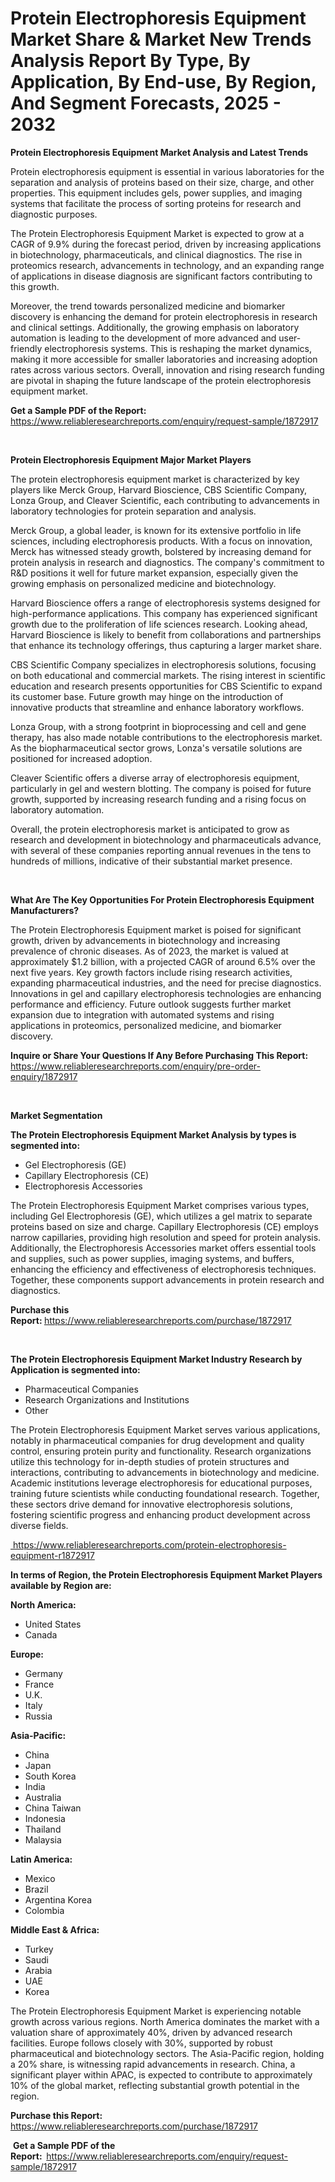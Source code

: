 <p><h1>Protein Electrophoresis Equipment Market Share & Market New Trends Analysis Report By Type, By Application, By End-use, By Region, And Segment Forecasts, 2025 - 2032</h1></p><p><strong>Protein Electrophoresis Equipment Market Analysis and Latest Trends</strong></p>
<p><p>Protein electrophoresis equipment is essential in various laboratories for the separation and analysis of proteins based on their size, charge, and other properties. This equipment includes gels, power supplies, and imaging systems that facilitate the process of sorting proteins for research and diagnostic purposes.</p><p>The Protein Electrophoresis Equipment Market is expected to grow at a CAGR of 9.9% during the forecast period, driven by increasing applications in biotechnology, pharmaceuticals, and clinical diagnostics. The rise in proteomics research, advancements in technology, and an expanding range of applications in disease diagnosis are significant factors contributing to this growth. </p><p>Moreover, the trend towards personalized medicine and biomarker discovery is enhancing the demand for protein electrophoresis in research and clinical settings. Additionally, the growing emphasis on laboratory automation is leading to the development of more advanced and user-friendly electrophoresis systems. This is reshaping the market dynamics, making it more accessible for smaller laboratories and increasing adoption rates across various sectors. Overall, innovation and rising research funding are pivotal in shaping the future landscape of the protein electrophoresis equipment market.</p></p>
<p><strong>Get a Sample PDF of the Report:&nbsp;</strong> <a href="https://www.reliableresearchreports.com/enquiry/request-sample/1872917?utm_campaign=2487&utm_medium=2&utm_source=Github&utm_content=ia&utm_term=13042025&utm_id=protein-electrophoresis-equipment">https://www.reliableresearchreports.com/enquiry/request-sample/1872917</a></p>
<p>&nbsp;</p>
<p><strong>Protein Electrophoresis Equipment Major Market Players</strong></p>
<p><p>The protein electrophoresis equipment market is characterized by key players like Merck Group, Harvard Bioscience, CBS Scientific Company, Lonza Group, and Cleaver Scientific, each contributing to advancements in laboratory technologies for protein separation and analysis.</p><p>Merck Group, a global leader, is known for its extensive portfolio in life sciences, including electrophoresis products. With a focus on innovation, Merck has witnessed steady growth, bolstered by increasing demand for protein analysis in research and diagnostics. The company's commitment to R&D positions it well for future market expansion, especially given the growing emphasis on personalized medicine and biotechnology.</p><p>Harvard Bioscience offers a range of electrophoresis systems designed for high-performance applications. This company has experienced significant growth due to the proliferation of life sciences research. Looking ahead, Harvard Bioscience is likely to benefit from collaborations and partnerships that enhance its technology offerings, thus capturing a larger market share.</p><p>CBS Scientific Company specializes in electrophoresis solutions, focusing on both educational and commercial markets. The rising interest in scientific education and research presents opportunities for CBS Scientific to expand its customer base. Future growth may hinge on the introduction of innovative products that streamline and enhance laboratory workflows.</p><p>Lonza Group, with a strong footprint in bioprocessing and cell and gene therapy, has also made notable contributions to the electrophoresis market. As the biopharmaceutical sector grows, Lonza's versatile solutions are positioned for increased adoption.</p><p>Cleaver Scientific offers a diverse array of electrophoresis equipment, particularly in gel and western blotting. The company is poised for future growth, supported by increasing research funding and a rising focus on laboratory automation.</p><p>Overall, the protein electrophoresis market is anticipated to grow as research and development in biotechnology and pharmaceuticals advance, with several of these companies reporting annual revenues in the tens to hundreds of millions, indicative of their substantial market presence.</p></p>
<p>&nbsp;</p>
<p><strong>What Are The Key Opportunities For Protein Electrophoresis Equipment Manufacturers?</strong></p>
<p><p>The Protein Electrophoresis Equipment market is poised for significant growth, driven by advancements in biotechnology and increasing prevalence of chronic diseases. As of 2023, the market is valued at approximately $1.2 billion, with a projected CAGR of around 6.5% over the next five years. Key growth factors include rising research activities, expanding pharmaceutical industries, and the need for precise diagnostics. Innovations in gel and capillary electrophoresis technologies are enhancing performance and efficiency. Future outlook suggests further market expansion due to integration with automated systems and rising applications in proteomics, personalized medicine, and biomarker discovery.</p></p>
<p><strong>Inquire or Share Your Questions If Any Before Purchasing This Report:</strong> <a href="https://www.reliableresearchreports.com/enquiry/pre-order-enquiry/1872917?utm_campaign=2487&utm_medium=2&utm_source=Github&utm_content=ia&utm_term=13042025&utm_id=protein-electrophoresis-equipment">https://www.reliableresearchreports.com/enquiry/pre-order-enquiry/1872917</a></p>
<p>&nbsp;</p>
<p><strong>Market Segmentation</strong></p>
<p><strong>The Protein Electrophoresis Equipment Market Analysis by types is segmented into:</strong></p>
<p><ul><li>Gel Electrophoresis (GE)</li><li>Capillary Electrophoresis (CE)</li><li>Electrophoresis Accessories</li></ul></p>
<p><p>The Protein Electrophoresis Equipment Market comprises various types, including Gel Electrophoresis (GE), which utilizes a gel matrix to separate proteins based on size and charge. Capillary Electrophoresis (CE) employs narrow capillaries, providing high resolution and speed for protein analysis. Additionally, the Electrophoresis Accessories market offers essential tools and supplies, such as power supplies, imaging systems, and buffers, enhancing the efficiency and effectiveness of electrophoresis techniques. Together, these components support advancements in protein research and diagnostics.</p></p>
<p><strong>Purchase this Report:&nbsp;</strong><a href="https://www.reliableresearchreports.com/purchase/1872917?utm_campaign=2487&utm_medium=2&utm_source=Github&utm_content=ia&utm_term=13042025&utm_id=protein-electrophoresis-equipment">https://www.reliableresearchreports.com/purchase/1872917</a></p>
<p>&nbsp;</p>
<p><strong>The Protein Electrophoresis Equipment Market Industry Research by Application is segmented into:</strong></p>
<p><ul><li>Pharmaceutical Companies</li><li>Research Organizations and Institutions</li><li>Other</li></ul></p>
<p><p>The Protein Electrophoresis Equipment Market serves various applications, notably in pharmaceutical companies for drug development and quality control, ensuring protein purity and functionality. Research organizations utilize this technology for in-depth studies of protein structures and interactions, contributing to advancements in biotechnology and medicine. Academic institutions leverage electrophoresis for educational purposes, training future scientists while conducting foundational research. Together, these sectors drive demand for innovative electrophoresis solutions, fostering scientific progress and enhancing product development across diverse fields.</p></p>
<p><a href="https://www.reliableresearchreports.com/protein-electrophoresis-equipment-r1872917?utm_campaign=2487&utm_medium=2&utm_source=Github&utm_content=ia&utm_term=13042025&utm_id=protein-electrophoresis-equipment">&nbsp;https://www.reliableresearchreports.com/protein-electrophoresis-equipment-r1872917</a></p>
<p><strong>In terms of Region, the Protein Electrophoresis Equipment Market Players available by Region are:</strong></p>
<p>
    <p> <strong> North America: </strong>
        <ul>
            <li>United States</li>
            <li>Canada</li>
        </ul>
        </p> 
    <p> <strong> Europe: </strong>
        <ul>
            <li>Germany</li>
            <li>France</li>
            <li>U.K.</li>
            <li>Italy</li>
            <li>Russia</li>
        </ul>
        </p> 
    <p> <strong> Asia-Pacific: </strong>
        <ul>
            <li>China</li>
            <li>Japan</li>
            <li>South Korea</li>
            <li>India</li>
            <li>Australia</li>
            <li>China Taiwan</li>
            <li>Indonesia</li>
            <li>Thailand</li>
            <li>Malaysia</li>
        </ul>
        </p> 
    <p> <strong> Latin America: </strong>
        <ul>
            <li>Mexico</li>
            <li>Brazil</li>
            <li>Argentina Korea</li>
            <li>Colombia</li>
        </ul>
        </p> 
    <p> <strong> Middle East & Africa: </strong>
        <ul>
            <li>Turkey</li>
            <li>Saudi</li>
            <li>Arabia</li>
            <li>UAE</li>
            <li>Korea</li>
        </ul>
    </p>
    </p>
<p><p>The Protein Electrophoresis Equipment Market is experiencing notable growth across various regions. North America dominates the market with a valuation share of approximately 40%, driven by advanced research facilities. Europe follows closely with 30%, supported by robust pharmaceutical and biotechnology sectors. The Asia-Pacific region, holding a 20% share, is witnessing rapid advancements in research. China, a significant player within APAC, is expected to contribute to approximately 10% of the global market, reflecting substantial growth potential in the region.</p></p>
<p><strong>Purchase this Report: </strong><a href="https://www.reliableresearchreports.com/purchase/1872917?utm_campaign=2487&utm_medium=2&utm_source=Github&utm_content=ia&utm_term=13042025&utm_id=protein-electrophoresis-equipment">https://www.reliableresearchreports.com/purchase/1872917</a></p>
<p>&nbsp;<strong>Get a Sample PDF of the Report:&nbsp;&nbsp;</strong><a href="https://www.reliableresearchreports.com/enquiry/request-sample/1872917?utm_campaign=2487&utm_medium=2&utm_source=Github&utm_content=ia&utm_term=13042025&utm_id=protein-electrophoresis-equipment">https://www.reliableresearchreports.com/enquiry/request-sample/1872917</a></p>
<p><strong></strong></p>
<p><p></p><p></p><p></p></p>